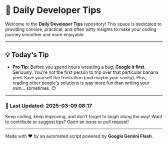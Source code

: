 
# 🌟 Daily Developer Tips

Welcome to the **Daily Developer Tips** repository! This space is dedicated to providing concise, practical, and often witty insights to make your coding journey smoother and more enjoyable.

---

## 💡 Today's Tip

- **Pro Tip:**  Before you spend hours wrestling a bug,  **Google it first**.  Seriously.  You're not the first person to trip over that particular banana peel.  Save yourself the frustration (and maybe your sanity).  Plus, reading other people's solutions is way more fun than writing your own... sometimes. 😉

---

### 📅 Last Updated: 2025-03-09 08:17

Keep coding, keep improving, and don't forget to laugh along the way! Want to contribute or suggest tips? Open an issue or pull request!

---

Made with ❤️ by an automated script powered by **Google Gemini Flash**.
